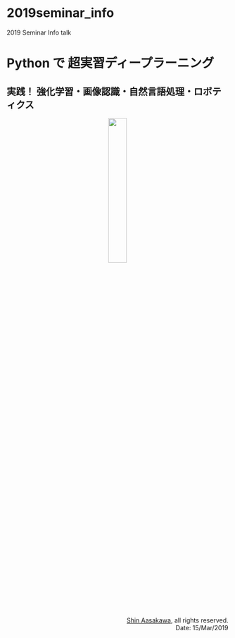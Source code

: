 # 2019seminar_info
2019 Seminar Info talk

# Python で 超実習ディープラーニング

## 実践！ 強化学習・画像認識・自然言語処理・ロボティクス

<center>
<!-- [セミナーインフォ](https://www.seminar-info.jp/entry/img/logo_ov.jpg)-->
<img src='https://www.seminar-info.jp/entry/img/logo_ov.jpg' style='width:29%'>
</center>

<div align='right'>
<a href='mailto:asakawa@ieee.org'>Shin Aasakawa</a>, all rights reserved.<br>
Date: 15/Mar/2019
</div>

